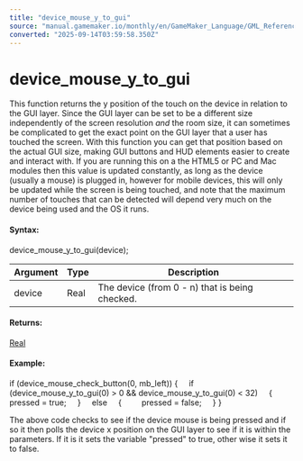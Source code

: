 ```yaml
---
title: "device_mouse_y_to_gui"
source: "manual.gamemaker.io/monthly/en/GameMaker_Language/GML_Reference/Game_Input/Device_Input/device_mouse_y_to_gui.htm"
converted: "2025-09-14T03:59:58.350Z"
---
```


# device\_mouse\_y\_to\_gui

This function returns the y position of the touch on the device in relation to the GUI layer. Since the GUI layer can be set to be a different size independently of the screen resolution _and_ the room size, it can sometimes be complicated to get the exact point on the GUI layer that a user has touched the screen. With this function you can get that position based on the actual GUI size, making GUI buttons and HUD elements easier to create and interact with. If you are running this on a the HTML5 or PC and Mac modules then this value is updated constantly, as long as the device (usually a mouse) is plugged in, however for mobile devices, this will only be updated while the screen is being touched, and note that the maximum number of touches that can be detected will depend very much on the device being used and the OS it runs.

#### Syntax:

device\_mouse\_y\_to\_gui(device);

| Argument | Type | Description |
| --- | --- | --- |
| device | Real | The device (from 0 - n) that is being checked. |

#### Returns:

[Real](../../../GML_Overview/Data_Types.md)

#### Example:

if (device\_mouse\_check\_button(0, mb\_left))
{
    if (device\_mouse\_y\_to\_gui(0) > 0 && device\_mouse\_y\_to\_gui(0) < 32)
    {
        pressed = true;
    }
    else
    {
        pressed = false;
    }
}

The above code checks to see if the device mouse is being pressed and if so it then polls the device x position on the GUI layer to see if it is within the parameters. If it is it sets the variable "pressed" to true, other wise it sets it to false.